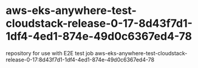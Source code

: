 # aws-eks-anywhere-test-cloudstack-release-0-17-8d43f7d1-1df4-4ed1-874e-49d0c6367ed4-78
repository for use with E2E test job aws-eks-anywhere-test-cloudstack-release-0-17:8d43f7d1-1df4-4ed1-874e-49d0c6367ed4-78
